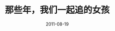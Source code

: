 ---
layout: page
title: 那些年，我们一起追的女孩
description: >
  也许是当时狠狠收割初中生的电影。时至今日，我依然不懂标题里的“一起追”是什么意思。建议以后这种打着“青春”旗号的厌女+男凝电影注明“青春（男）”。
category: 电影
img: assets/img/movie/before2020/那些年-我们一起追的女孩.webp
star: 2
date: 2011-08-19
---